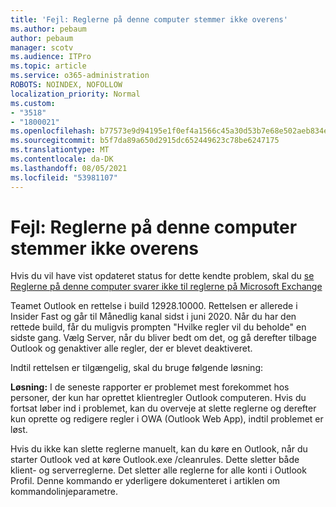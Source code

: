 ```yaml
---
title: 'Fejl: Reglerne på denne computer stemmer ikke overens'
ms.author: pebaum
author: pebaum
manager: scotv
ms.audience: ITPro
ms.topic: article
ms.service: o365-administration
ROBOTS: NOINDEX, NOFOLLOW
localization_priority: Normal
ms.custom:
- "3518"
- "1800021"
ms.openlocfilehash: b77573e9d94195e1f0ef4a1566c45a30d53b7e68e502aeb834e2ca5b9e6c5c76
ms.sourcegitcommit: b5f7da89a650d2915dc652449623c78be6247175
ms.translationtype: MT
ms.contentlocale: da-DK
ms.lasthandoff: 08/05/2021
ms.locfileid: "53981107"
---
```

# <a name="error-the-rules-on-this-computer-do-not-match"></a>Fejl: Reglerne på denne computer stemmer ikke overens

Hvis du vil have vist opdateret status for dette kendte problem, skal du [se Reglerne på denne computer svarer ikke til reglerne på Microsoft Exchange](https://support.office.com/article/d032e037-b224-429e-b325-633afde9b5f0)

Teamet Outlook en rettelse i build 12928.10000. Rettelsen er allerede i Insider Fast og går til Månedlig kanal sidst i juni 2020. Når du har den rettede build, får du muligvis prompten "Hvilke regler vil du beholde" en sidste gang. Vælg Server, når du bliver bedt om det, og gå derefter tilbage Outlook og genaktiver alle regler, der er blevet deaktiveret.

Indtil rettelsen er tilgængelig, skal du bruge følgende løsning:

**Løsning:** I de seneste rapporter er problemet mest forekommet hos personer, der kun har oprettet klientregler Outlook computeren. Hvis du fortsat løber ind i problemet, kan du overveje at slette reglerne og derefter kun oprette og redigere regler i OWA (Outlook Web App), indtil problemet er løst.

Hvis du ikke kan slette reglerne manuelt, kan du køre en Outlook, når du starter Outlook ved at køre Outlook.exe /cleanrules. Dette sletter både klient- og serverreglerne. Det sletter alle reglerne for alle konti i Outlook Profil. Denne kommando er yderligere dokumenteret i artiklen om kommandolinjeparametre.

